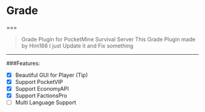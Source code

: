 # Grade
===

>Grade Plugin for PocketMine Survival Server
>This Grade Plugin made by Him188 
>I just Update it and Fix something

-----------------------------------

###Features:
- [x] Beautiful GUI for Player (Tip)
- [x] Support PocketVIP
- [x] Support EconomyAPI
- [x] Support FactionsPro
- [ ] Multi Language Support
